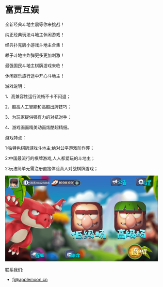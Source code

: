 # 富贾互娱

全新经典斗地主震等你来挑战！

纯正经典玩法斗地主休闲游戏！

经典扑克牌小游戏斗地主合集！

赖子斗地主炸弹更多更加刺激！

最强国民斗地主棋牌游戏来临！

休闲娱乐旅行途中开心斗地主！


游戏说明：

1、高兼容性运行流畅不卡不闪退；

2、超高人工智能和高超出牌技巧；

3、为玩家提供强有力的对抗对手；

4、游戏画面精美动画炫酷超精细。


游戏特点：

1:独特色棋牌游戏斗地主;绝对公平游戏防作弊；

2:中国最流行的棋牌游戏,人人都爱玩的斗地主；

2:玩法简单无需注册直接体验真人对战棋牌游戏；


![](1.PNG)




联系我们:
- fj@applemoon.cn
